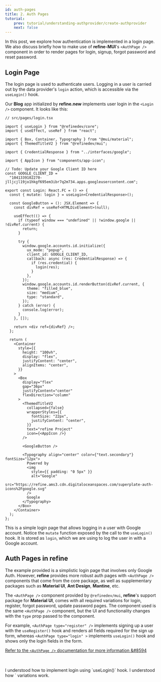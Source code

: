 ```yaml
---
id: auth-pages
title: 2. Auth Pages
tutorial:
    prev: tutorial/understanding-authprovider/create-authprovider
    next: false
---
```


In this post, we explore how authentication is implemented in a login page. We also discuss briefly how to make use of **refine-MUI**'s `<AuthPage />` component in order to render pages for login, signup, forgot password and reset password.


## Login Page

The login page is used to authenticate users. Logging in a user is carried out by the data provider's `login` action, which is accessible via the `useLogin()` hook.


Our **Blog** app initialized by **refine.new** implements user login in the `<Login />` component. It looks like this:

```tsx
// src/pages/login.tsx

import { useLogin } from "@refinedev/core";
import { useEffect, useRef } from "react";

import { Box, Container, Typography } from "@mui/material";
import { ThemedTitleV2 } from "@refinedev/mui";

import { CredentialResponse } from "../interfaces/google";

import { AppIcon } from "components/app-icon";

// Todo: Update your Google Client ID here
const GOOGLE_CLIENT_ID =
  "1041339102270-jlljcjl19jo1hkgf695em3ibr7q2m734.apps.googleusercontent.com";

export const Login: React.FC = () => {
  const { mutate: login } = useLogin<CredentialResponse>();

  const GoogleButton = (): JSX.Element => {
    const divRef = useRef<HTMLDivElement>(null);

    useEffect(() => {
      if (typeof window === "undefined" || !window.google || !divRef.current) {
        return;
      }

      try {
        window.google.accounts.id.initialize({
          ux_mode: "popup",
          client_id: GOOGLE_CLIENT_ID,
          callback: async (res: CredentialResponse) => {
            if (res.credential) {
              login(res);
            }
          },
        });
        window.google.accounts.id.renderButton(divRef.current, {
          theme: "filled_blue",
          size: "medium",
          type: "standard",
        });
      } catch (error) {
        console.log(error);
      }
    }, []);

    return <div ref={divRef} />;
  };

  return (
    <Container
      style={{
        height: "100vh",
        display: "flex",
        justifyContent: "center",
        alignItems: "center",
      }}
    >
      <Box
        display="flex"
        gap="36px"
        justifyContent="center"
        flexDirection="column"
      >
        <ThemedTitleV2
          collapsed={false}
          wrapperStyles={{
            fontSize: "22px",
            justifyContent: "center",
          }}
          text="refine Project"
          icon={<AppIcon />}
        />

        <GoogleButton />

        <Typography align="center" color={"text.secondary"} fontSize="12px">
          Powered by
          <img
            style={{ padding: "0 5px" }}
            alt="Google"
            src="https://refine.ams3.cdn.digitaloceanspaces.com/superplate-auth-icons%2Fgoogle.svg"
          />
          Google
        </Typography>
      </Box>
    </Container>
  );
};
```

This is a simple login page that allows logging in a user with Google account. Notice the `mutate` function exposed by the call to the `useLogin()` hook. It is stored as `login`, which we are using to log the user in with a Google account.


## Auth Pages in refine

The example provided is a simplistic login page that involves only Google Auth. However, **refine** provides more robust auth pages with `<AuthPage />` components that come from the core package, as well as supplementary packages such as **Material UI**, **Ant Design**, **Mantine**, etc.

The `<AuthPage />` component provided by `@refinedev/mui`, **refine**'s support package for **Material UI**, comes with all required variations for login, register, forgot password, update password pages. The component used is the same `<AuthPage />` component, but the UI and functionality changes with the `type` prop passed to the component.

For example, `<AuthPage type="register" />` implements signing up a user with the `useRegister()` hook and renders all fields required for the sign up form, whereas `<AuthPage type="login" >` implements `useLogin()` hook and shows only the login fields in the form.

[Refer to the `<AuthPage />` documentation for more information &#8594](/docs/api-reference/mui/components/mui-auth-page/)

<br/>
<br/>

<Checklist>

<ChecklistItem id="auth-provider-headless-auth-pages">
I understood how to implement login using `useLogin()` hook.
</ChecklistItem>
<ChecklistItem id="auth-provider-headless-auth-pages-2">
I understood how `<AuthPage /> variations work.
</ChecklistItem>

</Checklist>
